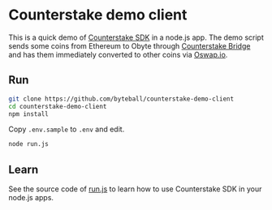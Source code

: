 # Counterstake demo client

This is a quick demo of [Counterstake SDK](https://github.com/byteball/counterstake-sdk) in a node.js app. The demo script sends some coins from Ethereum to Obyte through [Counterstake Bridge](https://counterstake.org) and has them immediately converted to other coins via [Oswap.io](https://oswap.io).

## Run
```sh
git clone https://github.com/byteball/counterstake-demo-client
cd counterstake-demo-client
npm install
```
Copy `.env.sample` to `.env` and edit.
```sh
node run.js
```

## Learn
See the source code of [run.js](run.js) to learn how to use Counterstake SDK in your node.js apps.


